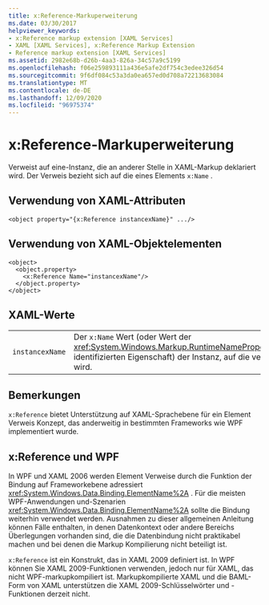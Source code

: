 ```yaml
---
title: x:Reference-Markuperweiterung
ms.date: 03/30/2017
helpviewer_keywords:
- x:Reference markup extension [XAML Services]
- XAML [XAML Services], x:Reference Markup Extension
- Reference markup extension [XAML Services]
ms.assetid: 2982e68b-d26b-4aa3-826a-34c57a9c5199
ms.openlocfilehash: f06e259893111a436e5afe2df754c3edee326d54
ms.sourcegitcommit: 9f6df084c53a3da0ea657ed0d708a72213683084
ms.translationtype: MT
ms.contentlocale: de-DE
ms.lasthandoff: 12/09/2020
ms.locfileid: "96975374"
---
```

# <a name="xreference-markup-extension"></a>x:Reference-Markuperweiterung

Verweist auf eine-Instanz, die an anderer Stelle in XAML-Markup deklariert wird. Der Verweis bezieht sich auf die eines Elements `x:Name` .

## <a name="xaml-attribute-usage"></a>Verwendung von XAML-Attributen

```xaml
<object property="{x:Reference instancexName}" .../>
```

## <a name="xaml-object-element-usage"></a>Verwendung von XAML-Objektelementen

```xaml
<object>
  <object.property>
    <x:Reference Name="instancexName"/>
  </object.property>
</object>
```

## <a name="xaml-values"></a>XAML-Werte

|||
|-|-|
|`instancexName`|Der `x:Name` Wert (oder Wert der <xref:System.Windows.Markup.RuntimeNamePropertyAttribute> identifizierten Eigenschaft) der Instanz, auf die verwiesen wird.|

## <a name="remarks"></a>Bemerkungen

`x:Reference` bietet Unterstützung auf XAML-Sprachebene für ein Element Verweis Konzept, das anderweitig in bestimmten Frameworks wie WPF implementiert wurde.

## <a name="xreference-and-wpf"></a>x:Reference und WPF

In WPF und XAML 2006 werden Element Verweise durch die Funktion der Bindung auf Frameworkebene adressiert <xref:System.Windows.Data.Binding.ElementName%2A> . Für die meisten WPF-Anwendungen und-Szenarien <xref:System.Windows.Data.Binding.ElementName%2A> sollte die Bindung weiterhin verwendet werden. Ausnahmen zu dieser allgemeinen Anleitung können Fälle enthalten, in denen Datenkontext oder andere Bereichs Überlegungen vorhanden sind, die die Datenbindung nicht praktikabel machen und bei denen die Markup Kompilierung nicht beteiligt ist.

`x:Reference` ist ein Konstrukt, das in XAML 2009 definiert ist. In WPF können Sie XAML 2009-Funktionen verwenden, jedoch nur für XAML, das nicht WPF-markupkompiliert ist. Markupkompilierte XAML und die BAML-Form von XAML unterstützen die XAML 2009-Schlüsselwörter und -Funktionen derzeit nicht.
